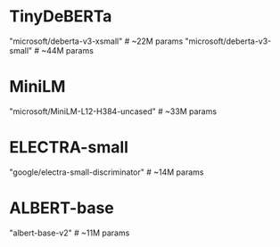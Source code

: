 # TinyDeBERTa
"microsoft/deberta-v3-xsmall"            # ~22M params
"microsoft/deberta-v3-small"             # ~44M params

# MiniLM
"microsoft/MiniLM-L12-H384-uncased"      # ~33M params

# ELECTRA-small
"google/electra-small-discriminator"     # ~14M params

# ALBERT-base
"albert-base-v2"                         # ~11M params